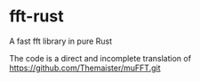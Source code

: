 # fft-rust
A fast fft library in pure Rust

The code is a direct and incomplete translation of https://github.com/Themaister/muFFT.git
